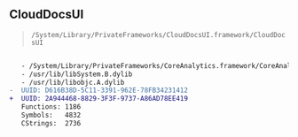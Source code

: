 ## CloudDocsUI

> `/System/Library/PrivateFrameworks/CloudDocsUI.framework/CloudDocsUI`

```diff

   - /System/Library/PrivateFrameworks/CoreAnalytics.framework/CoreAnalytics
   - /usr/lib/libSystem.B.dylib
   - /usr/lib/libobjc.A.dylib
-  UUID: D616B38D-5C11-3391-962E-78FB34231412
+  UUID: 2A944468-8829-3F3F-9737-A86AD78EE419
   Functions: 1186
   Symbols:   4832
   CStrings:  2736

```
